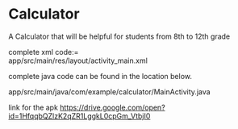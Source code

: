 # Calculator
A Calculator that will be helpful for students from 8th to 12th grade


complete xml code:=   
 app/src/main/res/layout/activity_main.xml

complete java code can be found in the location below.

app/src/main/java/com/example/calculator/MainActivity.java


link for the apk
https://drive.google.com/open?id=1HfqqbQZlzK2qZR1LggkL0cpGm_VtbjI0
